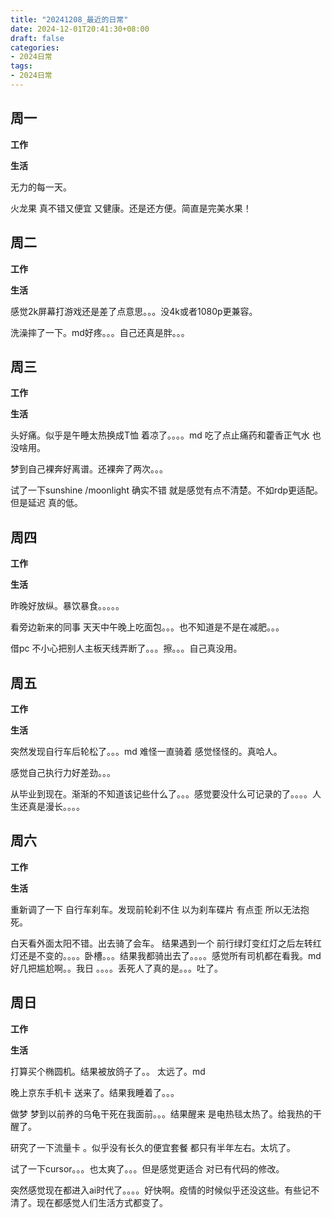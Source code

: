```yaml
---
title: "20241208_最近的日常"
date: 2024-12-01T20:41:30+08:00
draft: false
categories:
- 2024日常
tags:
- 2024日常
---
```



## 周一

**工作**



**生活**

无力的每一天。

火龙果 真不错又便宜 又健康。还是还方便。简直是完美水果！
## 周二

**工作**



**生活**

感觉2k屏幕打游戏还是差了点意思。。。没4k或者1080p更兼容。

洗澡摔了一下。md好疼。。。自己还真是胖。。。

## 周三


**工作**



**生活**

头好痛。似乎是午睡太热换成T恤 着凉了。。。。md 吃了点止痛药和藿香正气水 也没啥用。

梦到自己裸奔好离谱。还裸奔了两次。。。

试了一下sunshine /moonlight 确实不错 就是感觉有点不清楚。不如rdp更适配。但是延迟 真的低。

## 周四


**工作**



**生活**

昨晚好放纵。暴饮暴食。。。。。

看旁边新来的同事 天天中午晚上吃面包。。。也不知道是不是在减肥。。。 

借pc 不小心把别人主板天线弄断了。。。擦。。。自己真没用。

## 周五


**工作**



**生活**

突然发现自行车后轮松了。。。md  难怪一直骑着 感觉怪怪的。真哈人。

感觉自己执行力好差劲。。。

从毕业到现在。渐渐的不知道该记些什么了。。。感觉要没什么可记录的了。。。。人生还真是漫长。。。。
## 周六


**工作**



**生活**

重新调了一下 自行车刹车。发现前轮刹不住 以为刹车碟片 有点歪 所以无法抱死。

白天看外面太阳不错。出去骑了会车。 结果遇到一个 前行绿灯变红灯之后左转红灯还是不变的。。。。卧槽。。。结果我都骑出去了。。。。感觉所有司机都在看我。md好几把尴尬啊。。我日 。。。。丢死人了真的是。。。吐了。

## 周日


**工作**



**生活**


打算买个椭圆机。结果被放鸽子了。。 太远了。md 

晚上京东手机卡 送来了。结果我睡着了。。。

做梦 梦到以前养的乌龟干死在我面前。。。结果醒来 是电热毯太热了。给我热的干醒了。

研究了一下流量卡 。似乎没有长久的便宜套餐 都只有半年左右。太坑了。

试了一下cursor。。。也太爽了。。。但是感觉更适合 对已有代码的修改。

突然感觉现在都进入ai时代了。。。。好快啊。疫情的时候似乎还没这些。有些记不清了。现在都感觉人们生活方式都变了。